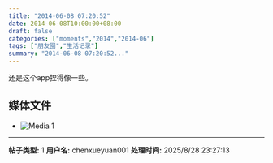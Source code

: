 ```yaml
---
title: "2014-06-08 07:20:52"
date: 2014-06-08T10:00:00+08:00
draft: false
categories: ["moments","2014","2014-06"]
tags: ["朋友圈","生活记录"]
summary: "2014-06-08 07:20:52..."
---
```


还是这个app捏得像一些。

## 媒体文件

- ![Media 1](/Moments/photos/2014-06-08/201406080720520.jpg)

---

**帖子类型:** 1
**用户名:** chenxueyuan001
**处理时间:** 2025/8/28 23:27:13